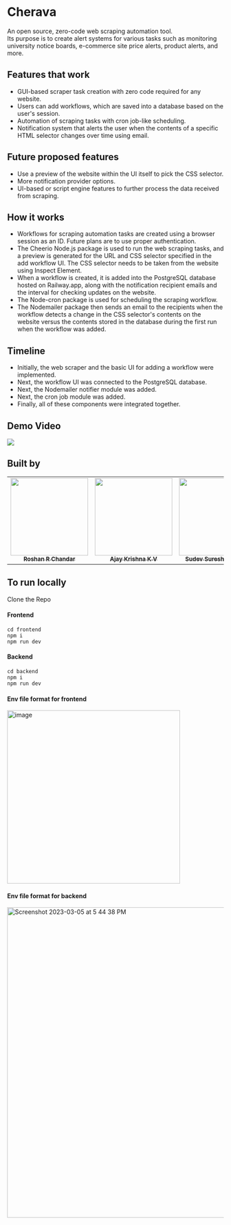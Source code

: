 # Cherava

An open source, zero-code web scraping automation tool. <br />
Its purpose is to create alert systems for various tasks such as monitoring university notice boards, e-commerce site price alerts, product alerts, and more.

## Features that work

- GUI-based scraper task creation with zero code required for any website.
- Users can add workflows, which are saved into a database based on the user's session.
- Automation of scraping tasks with cron job-like scheduling.
- Notification system that alerts the user when the contents of a specific HTML selector changes over time using email.

## Future proposed features

- Use a preview of the website within the UI itself to pick the CSS selector.
- More notification provider options.
- UI-based or script engine features to further process the data received from scraping.

## How it works

- Workflows for scraping automation tasks are created using a browser session as an ID. Future plans are to use proper authentication.
- The Cheerio Node.js package is used to run the web scraping tasks, and a preview is generated for the URL and CSS selector specified in the add workflow UI. The CSS selector needs to be taken from the website using Inspect Element.
- When a workflow is created, it is added into the PostgreSQL database hosted on Railway.app, along with the notification recipient emails and the interval for checking updates on the website.
- The Node-cron package is used for scheduling the scraping workflow.
- The Nodemailer package then sends an email to the recipients when the workflow detects a change in the CSS selector's contents on the website versus the contents stored in the database during the first run when the workflow was added.

## Timeline
- Initially, the web scraper and the basic UI for adding a workflow were implemented.
- Next, the workflow UI was connected to the PostgreSQL database.
- Next, the Nodemailer notifier module was added.
- Next, the cron job module was added.
- Finally, all of these components were integrated together.

## Demo Video

[![](https://img.youtube.com/vi/Eqarz4dFGnU/0.jpg)](https://youtu.be/Eqarz4dFGnU)

## Built by

<table>
  <tr>

<td align="center"><a href="https://github.com/Roshan-R"><img src="https://avatars.githubusercontent.com/u/43182697?v=4" width="180px;" alt=""/><br /><sub><b>Roshan R Chandar</b></sub></a><br />

  <td align="center"><a href="https://github.com/AJAYK-01"><img src="https://avatars.githubusercontent.com/u/55079486?v=4" width="180px;" alt=""/><br /><sub><b>Ajay Krishna K V</b></sub></a><br />

  <td align="center"><a href="https://github.com/GameGodS3"><img src="https://avatars.githubusercontent.com/u/54617167?v=4" width="180px;" alt=""/><br /><sub><b>Sudev Suresh Sreedevi</b></sub></a><br />

</tr>
</table>

## To run locally

Clone the Repo

#### Frontend

```
cd frontend
npm i
npm run dev
```

#### Backend

```
cd backend
npm i
npm run dev
```

#### Env file format for frontend

<img width="402" alt="image" src="https://user-images.githubusercontent.com/55079486/222959773-772e428c-2e0f-4acd-bc5f-07ffe23b689c.png">

#### Env file format for backend


<img width="720" alt="Screenshot 2023-03-05 at 5 44 38 PM" src="https://user-images.githubusercontent.com/55079486/222959847-dfdefb8f-d426-451c-8a0e-071689fb3161.png">
